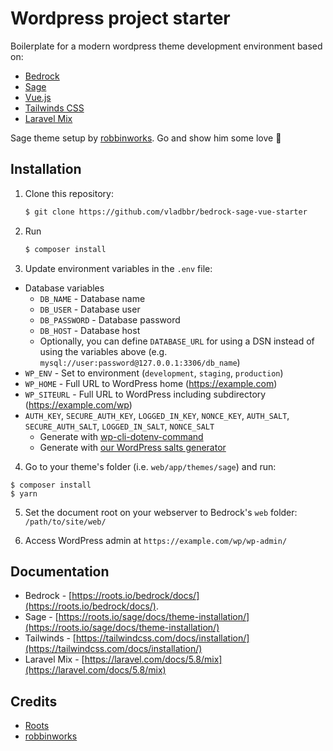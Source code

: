 # Wordpress project starter

Boilerplate for a modern wordpress theme development environment based on:

-   [Bedrock](https://roots.io/bedrock/)
-   [Sage](https://roots.io/sage/)
-   [Vue.js](https://vuejs.org/)
-   [Tailwinds CSS](https://tailwindcss.com/)
-   [Laravel Mix](https://laravel-mix.com/)

Sage theme setup by [robbinworks](https://github.com/robbinworks/sage). Go and show him some love 🌟

## Installation

1. Clone this repository:
    ```sh
    $ git clone https://github.com/vladbbr/bedrock-sage-vue-starter
    ```
2. Run
    ```sh
    $ composer install
    ```
3. Update environment variables in the `.env` file:

-   Database variables
    -   `DB_NAME` - Database name
    -   `DB_USER` - Database user
    -   `DB_PASSWORD` - Database password
    -   `DB_HOST` - Database host
    -   Optionally, you can define `DATABASE_URL` for using a DSN instead of using the variables above (e.g. `mysql://user:password@127.0.0.1:3306/db_name`)
-   `WP_ENV` - Set to environment (`development`, `staging`, `production`)
-   `WP_HOME` - Full URL to WordPress home (https://example.com)
-   `WP_SITEURL` - Full URL to WordPress including subdirectory (https://example.com/wp)
-   `AUTH_KEY`, `SECURE_AUTH_KEY`, `LOGGED_IN_KEY`, `NONCE_KEY`, `AUTH_SALT`, `SECURE_AUTH_SALT`, `LOGGED_IN_SALT`, `NONCE_SALT`
    -   Generate with [wp-cli-dotenv-command](https://github.com/aaemnnosttv/wp-cli-dotenv-command)
    -   Generate with [our WordPress salts generator](https://roots.io/salts.html)

4. Go to your theme's folder (i.e. `web/app/themes/sage`) and run:

```
$ composer install
$ yarn
```

5. Set the document root on your webserver to Bedrock's `web` folder: `/path/to/site/web/`

6. Access WordPress admin at `https://example.com/wp/wp-admin/`

## Documentation

-   Bedrock - [https://roots.io/bedrock/docs/](https://roots.io/bedrock/docs/).
-   Sage - [https://roots.io/sage/docs/theme-installation/](https://roots.io/sage/docs/theme-installation/)
-   Tailwinds - [https://tailwindcss.com/docs/installation/](https://tailwindcss.com/docs/installation/)
-   Laravel Mix - [https://laravel.com/docs/5.8/mix](https://laravel.com/docs/5.8/mix)

## Credits

-   [Roots](https://roots.io)
-   [robbinworks](https://github.com/robbinworks/)
